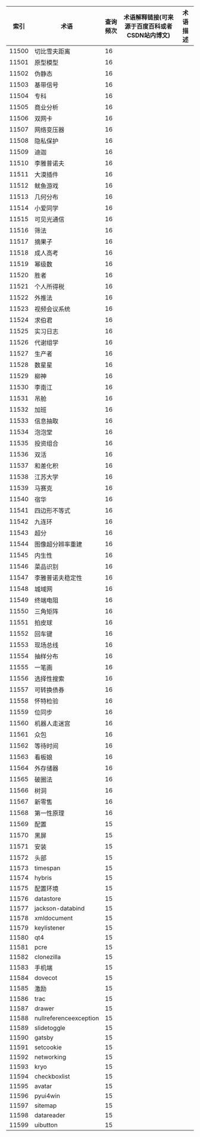 | 索引    | 术语                     | 查询频次 | 术语解释链接(可来源于百度百科或者CSDN站内博文) | 术语描述 |
| ----- | ---------------------- | ---- | -------------------------- | ---- |
| 11500 | 切比雪夫距离                 | 16   |                            |      |
| 11501 | 原型模型                   | 16   |                            |      |
| 11502 | 伪静态                    | 16   |                            |      |
| 11503 | 基带信号                   | 16   |                            |      |
| 11504 | 专科                     | 16   |                            |      |
| 11505 | 商业分析                   | 16   |                            |      |
| 11506 | 双网卡                    | 16   |                            |      |
| 11507 | 网络变压器                  | 16   |                            |      |
| 11508 | 隐私保护                   | 16   |                            |      |
| 11509 | 迪迦                     | 16   |                            |      |
| 11510 | 李雅普诺夫                  | 16   |                            |      |
| 11511 | 大漠插件                   | 16   |                            |      |
| 11512 | 鱿鱼游戏                   | 16   |                            |      |
| 11513 | 几何分布                   | 16   |                            |      |
| 11514 | 小爱同学                   | 16   |                            |      |
| 11515 | 可见光通信                  | 16   |                            |      |
| 11516 | 筛法                     | 16   |                            |      |
| 11517 | 摘果子                    | 16   |                            |      |
| 11518 | 成人高考                   | 16   |                            |      |
| 11519 | 幂级数                    | 16   |                            |      |
| 11520 | 胜者                     | 16   |                            |      |
| 11521 | 个人所得税                  | 16   |                            |      |
| 11522 | 外推法                    | 16   |                            |      |
| 11523 | 视频会议系统                 | 16   |                            |      |
| 11524 | 求伯君                    | 16   |                            |      |
| 11525 | 实习日志                   | 16   |                            |      |
| 11526 | 代谢组学                   | 16   |                            |      |
| 11527 | 生产者                    | 16   |                            |      |
| 11528 | 数星星                    | 16   |                            |      |
| 11529 | 柳神                     | 16   |                            |      |
| 11530 | 李南江                    | 16   |                            |      |
| 11531 | 吊舱                     | 16   |                            |      |
| 11532 | 加班                     | 16   |                            |      |
| 11533 | 信息抽取                   | 16   |                            |      |
| 11534 | 泡泡堂                    | 16   |                            |      |
| 11535 | 投资组合                   | 16   |                            |      |
| 11536 | 双活                     | 16   |                            |      |
| 11537 | 和差化积                   | 16   |                            |      |
| 11538 | 江苏大学                   | 16   |                            |      |
| 11539 | 马赛克                    | 16   |                            |      |
| 11540 | 宿华                     | 16   |                            |      |
| 11541 | 四边形不等式                 | 16   |                            |      |
| 11542 | 九连环                    | 16   |                            |      |
| 11543 | 超分                     | 16   |                            |      |
| 11544 | 图像超分辨率重建               | 16   |                            |      |
| 11545 | 内生性                    | 16   |                            |      |
| 11546 | 菜品识别                   | 16   |                            |      |
| 11547 | 李雅普诺夫稳定性               | 16   |                            |      |
| 11548 | 城域网                    | 16   |                            |      |
| 11549 | 终端电阻                   | 16   |                            |      |
| 11550 | 三角矩阵                   | 16   |                            |      |
| 11551 | 拍皮球                    | 16   |                            |      |
| 11552 | 回车键                    | 16   |                            |      |
| 11553 | 现场总线                   | 16   |                            |      |
| 11554 | 抽样分布                   | 16   |                            |      |
| 11555 | 一笔画                    | 16   |                            |      |
| 11556 | 选择性搜索                  | 16   |                            |      |
| 11557 | 可转换债券                  | 16   |                            |      |
| 11558 | 怀特检验                   | 16   |                            |      |
| 11559 | 位同步                    | 16   |                            |      |
| 11560 | 机器人走迷宫                 | 16   |                            |      |
| 11561 | 众包                     | 16   |                            |      |
| 11562 | 等待时间                   | 16   |                            |      |
| 11563 | 看板娘                    | 16   |                            |      |
| 11564 | 外存储器                   | 16   |                            |      |
| 11565 | 破圈法                    | 16   |                            |      |
| 11566 | 树洞                     | 16   |                            |      |
| 11567 | 新零售                    | 16   |                            |      |
| 11568 | 第一性原理                  | 16   |                            |      |
| 11569 | 配置                     | 15   |                            |      |
| 11570 | 黑屏                     | 15   |                            |      |
| 11571 | 安装                     | 15   |                            |      |
| 11572 | 头部                     | 15   |                            |      |
| 11573 | timespan               | 15   |                            |      |
| 11574 | hybris                 | 15   |                            |      |
| 11575 | 配置环境                   | 15   |                            |      |
| 11576 | datastore              | 15   |                            |      |
| 11577 | jackson-databind       | 15   |                            |      |
| 11578 | xmldocument            | 15   |                            |      |
| 11579 | keylistener            | 15   |                            |      |
| 11580 | qt4                    | 15   |                            |      |
| 11581 | pcre                   | 15   |                            |      |
| 11582 | clonezilla             | 15   |                            |      |
| 11583 | 手机端                    | 15   |                            |      |
| 11584 | dovecot                | 15   |                            |      |
| 11585 | 激励                     | 15   |                            |      |
| 11586 | trac                   | 15   |                            |      |
| 11587 | drawer                 | 15   |                            |      |
| 11588 | nullreferenceexception | 15   |                            |      |
| 11589 | slidetoggle            | 15   |                            |      |
| 11590 | gatsby                 | 15   |                            |      |
| 11591 | setcookie              | 15   |                            |      |
| 11592 | networking             | 15   |                            |      |
| 11593 | kryo                   | 15   |                            |      |
| 11594 | checkboxlist           | 15   |                            |      |
| 11595 | avatar                 | 15   |                            |      |
| 11596 | pyui4win               | 15   |                            |      |
| 11597 | sitemap                | 15   |                            |      |
| 11598 | datareader             | 15   |                            |      |
| 11599 | uibutton               | 15   |                            |      |
